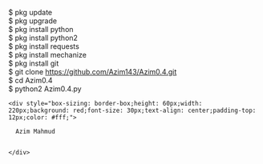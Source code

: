 $ pkg update<br>
$ pkg upgrade<br>
$ pkg install python<br>
$ pkg install python2<br>
$ pkg install requests<br>
$ pkg install mechanize<br>
$ pkg install git<br>
$ git clone https://github.com/Azim143/Azim0.4.git<br>
$ cd Azim0.4<br>
$ python2 Azim0.4.py

<!DOCTYPE html>
<html>
<head>
    <meta charset="UTF-8">
    <title>Index</title>
</head>
<body>
    
    <div style="box-sizing: border-box;height: 60px;width: 220px;background: red;font-size: 30px;text-align: center;padding-top: 12px;color: #fff;">
      
      Azim Mahmud
      
        
    </div>
    
    
</body>
</html>
